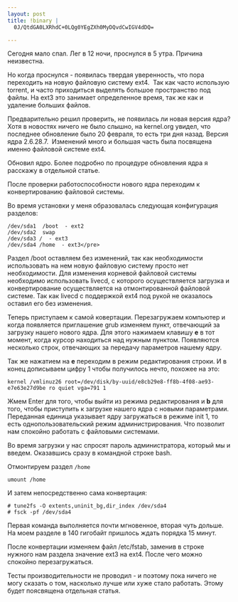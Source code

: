 ```yaml
--- 
layout: post
title: !binary |
  0J/QtdGA0LXRhdC+0LQg0YEgZXh0MyDQvdCwIGV4dDQ=

---
```

Сегодня мало спал. Лег в 12 ночи, проснулся в 5 утра. Причина неизвестна.

Но когда проснулся - появилась твердая уверенность, что пора переходить на новую файловую систему ext4.  Так как часто использую torrent, и часто приходиться выделять большое пространство под файлы. На ext3 это занимает определенное время, так же как и удаление больших файлов.

Предварительно решил проверить, не появилась ли новая версия ядра? Хотя в новостях ничего не было слышно, на kernel.org увидел, что последнее обновление было 20 февраля, то есть три дня назад. Версия ядра 2.6.28.7.  Изменений много и большая часть была посвящена именно файловой системе ext4.

Обновил ядро. Более подробно по процедуре обновления ядра я расскажу в отдельной статье.

После проверки работоспособности нового ядра переходим к конвертированию файловой системы.

Во время установки у меня образовалась следующая конфигурация разделов:

    /dev/sda1  /boot  - ext2
    /dev/sda2  swap
    /dev/sda3 /  - ext3
    /dev/sda4 /home  - ext3</pre>

Раздел /boot оставляем без изменений, так как необходимости использовать на нем новую файловую систему просто нет необходимости. Для изменения корневой файловой системы необходимо использовать livecd, с которого осуществляется загрузка и конвертирование осуществляется на отмонтированной файловой системе. Так как livecd с поддержкой ext4 под рукой не оказалось оставил его без изменения.

Теперь приступаем к самой ковертации. Перезагружаем компьютер и когда появляется приглашение grub изменяем пункт, отвечающий за загрузку нашего нового ядра. Для этого нажимаем клавишу <strong>e</strong> в тот момент, когда курсор находиться над нужным пунктом. Появляются несколько строк, отвечающих за передачу параметров нашему ядру.

Так же нажатием на <strong>e</strong> переходим в режим редактирования строки. И в конец дописываем цифру 1 чтобы получилось нечто, похожее на это:

    kernel /vmlinuz26 root=/dev/disk/by-uuid/e8cb29e8-ff8b-4f08-ae93-e7e63e27d9be ro quiet vga=791 1

Жмем Enter для того, чтобы выйти из режима редактирования и <strong>b</strong> для того, чтобы приступить к загрузке нашего ядра с новыми параметрами. Переданная единица указывает ядру загружаться в режиме init 1, то есть однопользовательский режим администрирования. Что позволит нам спокойно работать с файловыми системами.

Во время загрузки у нас спросят пароль администратора, который мы и введем. Оказавшись сразу в командной строке bash.

Отмонтируем раздел `/home`

    umount /home

И затем непосредственно сама конвертация:

    # tune2fs -O extents,uninit_bg,dir_index /dev/sda4
    # fsck -pf /dev/sda4

Первая команда выполняется почти мгновенное, вторая чуть дольше. На моем разделе в 140 гигобайт пришлось ждать порядка 15 минут.

После конвертации изменяем файл /etc/fstab, заменив в строке нужного нам раздела значение ext3 на ext4. После чего можно спокойно перезагружаться.

Тесты производительности не проводил - и поэтому пока ничего не могу сказать о том, насколько лучше или хуже стало работать. Этому будет поясвящена отдельная статья.
